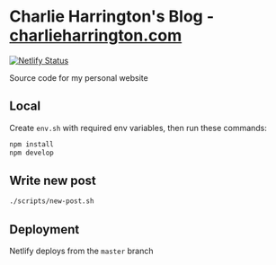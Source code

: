 # Charlie Harrington's Blog - [charlieharrington.com](https://www.charlieharrington.com)

[![Netlify Status](https://api.netlify.com/api/v1/badges/b25bb144-c449-4fd7-874a-110ac9f071db/deploy-status)](https://app.netlify.com/sites/whatrocks/deploys)

Source code for my personal website

## Local

Create `env.sh` with required env variables, then run these commands:

```bash
npm install
npm develop
```

## Write new post

```bash
./scripts/new-post.sh
```

## Deployment

Netlify deploys from the `master` branch
